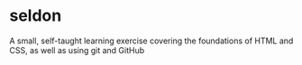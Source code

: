 seldon
======

A small, self-taught learning exercise covering the foundations of HTML and CSS, as well as using git and GitHub
